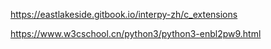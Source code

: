 https://eastlakeside.gitbook.io/interpy-zh/c_extensions

https://www.w3cschool.cn/python3/python3-enbl2pw9.html